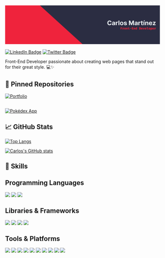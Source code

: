 [![Carlos's GitHub Banner](./Banner.png)](https://github.com/carlosmrtzor/)

[![LinkedIn Badge](https://img.shields.io/badge/LinkedIn-Profile-informational?style=for-the-badge&logo=linkedin&logoColor=ef233c&color=ef233c&labelColor=2b2d42)](https://www.linkedin.com/in/carlosmrtzo/)
[![Twitter Badge](https://img.shields.io/badge/Twitter-Profile-informational?style=for-the-badge&logo=twitter&logoColor=ef233c&color=ef233c&labelColor=2b2d42)](https://twitter.com/devilsncry3)

Front-End Developer passionate about creating web pages that stand out for their great style. 💻✨

## 📌 Pinned Repositories

[![Portfolio](https://github-readme-stats.vercel.app/api/pin/?username=carlosmrtzor&repo=portfolio&bg_color=2b2d42&title_color=ef233c&text_color=edf2f4&border_color=ef233c&icon_color=ef233c)](https://www.carlosmrtzo.com/) <br><br>

[![Pokédex App](https://github-readme-stats.vercel.app/api/pin/?username=carlosmrtzor&repo=pokedex-app&bg_color=2b2d42&title_color=ef233c&text_color=edf2f4&border_color=ef233c&icon_color=ef233c)](https://github.com/carlosmrtzor/pokedex-app)

## 📈 GitHub Stats

[![Top Langs](https://github-readme-stats.vercel.app/api/top-langs/?username=carlosmrtzor&layout=compact&bg_color=2b2d42&title_color=ef233c&text_color=edf2f4&icon_color=ef233c&border_color=ef233c)](https://github.com/carlosmrtzodev/)

[![Carlos's GitHub stats](https://github-readme-stats.vercel.app/api?username=carlosmrtzor&show_icons=true&bg_color=2b2d42&title_color=ef233c&text_color=edf2f4&icon_color=ef233c&border_color=ef233c)](https://github.com/carlosmrtzodev/)

## 💼 Skills

## Programming Languages

![](https://img.shields.io/badge/Skill-HTML-informational?style=for-the-badge&logo=html5&logoColor=ef233c&color=ef233c&labelColor=2b2d42)
![](https://img.shields.io/badge/Skill-CSS-informational?style=for-the-badge&logo=css3&logoColor=ef233c&color=ef233c&labelColor=2b2d42)
![](https://img.shields.io/badge/Skill-JavaScript-informational?style=for-the-badge&logo=javaScript&logoColor=ef233c&color=ef233c&labelColor=2b2d42)

## Libraries & Frameworks

![](https://img.shields.io/badge/Skill-React.js-informational?style=for-the-badge&logo=react&logoColor=ef233c&color=ef233c&labelColor=2b2d42)
![](https://img.shields.io/badge/Skill-Tailwind-informational?style=for-the-badge&logo=tailwind&logoColor=ef233c&color=ef233c&labelColor=2b2d42)
![](https://img.shields.io/badge/Skill-Sass-informational?style=for-the-badge&logo=sass&logoColor=ef233c&color=ef233c&labelColor=2b2d42)
![](https://img.shields.io/badge/Skill-Angular-informational?style=for-the-badge&logo=angular&logoColor=ef233c&color=ef233c&labelColor=2b2d42)

## Tools & Platforms

![](https://img.shields.io/badge/Skill-Git-informational?style=for-the-badge&logo=git&logoColor=ef233c&color=ef233c&labelColor=2b2d42)
![](https://img.shields.io/badge/Skill-Github-informational?style=for-the-badge&logo=github&logoColor=ef233c&color=ef233c&labelColor=2b2d42)
![](https://img.shields.io/badge/Skill-Gitlab-informational?style=for-the-badge&logo=gitlab&logoColor=ef233c&color=ef233c&labelColor=2b2d42)
![](https://img.shields.io/badge/Skill-Netlify-informational?style=for-the-badge&logo=netlify&logoColor=ef233c&color=ef233c&labelColor=2b2d42)
![](https://img.shields.io/badge/Skill-Vercel-informational?style=for-the-badge&logo=vercel&logoColor=ef233c&color=ef233c&labelColor=2b2d42)
![](https://img.shields.io/badge/Skill-WordPress-informational?style=for-the-badge&logo=wordpress&logoColor=ef233c&color=ef233c&labelColor=2b2d42)
![](https://img.shields.io/badge/Skill-Webpack-informational?style=for-the-badge&logo=webpack&logoColor=ef233c&color=ef233c&labelColor=2b2d42)
![](https://img.shields.io/badge/Skill-Vite-informational?style=for-the-badge&logo=vite&logoColor=ef233c&color=ef233c&labelColor=2b2d42)
![](https://img.shields.io/badge/Skill-Storybook-informational?style=for-the-badge&logo=storybook&logoColor=ef233c&color=ef233c&labelColor=2b2d42)
![](https://img.shields.io/badge/Skill-Figma-informational?style=for-the-badge&logo=figma&logoColor=ef233c&color=ef233c&labelColor=2b2d42)



